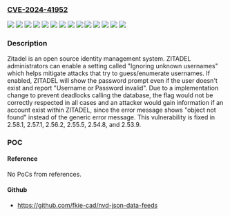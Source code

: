 ### [CVE-2024-41952](https://cve.mitre.org/cgi-bin/cvename.cgi?name=CVE-2024-41952)
![](https://img.shields.io/static/v1?label=Product&message=zitadel&color=blue)
![](https://img.shields.io/static/v1?label=Version&message=%3E%3D%202.53.0%2C%20%3C%202.53.9%20&color=brightgreen)
![](https://img.shields.io/static/v1?label=Version&message=%3E%3D%202.54.0%2C%20%3C%202.54.8%20&color=brightgreen)
![](https://img.shields.io/static/v1?label=Version&message=%3E%3D%202.55.0%2C%20%3C%202.55.5%20&color=brightgreen)
![](https://img.shields.io/static/v1?label=Version&message=%3E%3D%202.56.0%2C%20%3C%202.56.2%20&color=brightgreen)
![](https://img.shields.io/static/v1?label=Version&message=%3E%3D%202.57.0%2C%20%3C%202.57.1%20&color=brightgreen)
![](https://img.shields.io/static/v1?label=Version&message=%3E%3D%202.58.0%2C%20%3C%202.58.1%20&color=brightgreen)
![](https://img.shields.io/static/v1?label=Version&message=2.53.0%20&color=brightgreen)
![](https://img.shields.io/static/v1?label=Version&message=2.54.0%20&color=brightgreen)
![](https://img.shields.io/static/v1?label=Version&message=2.55.0%20&color=brightgreen)
![](https://img.shields.io/static/v1?label=Version&message=2.56.0%20&color=brightgreen)
![](https://img.shields.io/static/v1?label=Version&message=2.57.0%20&color=brightgreen)
![](https://img.shields.io/static/v1?label=Version&message=2.58.0%20&color=brightgreen)
![](https://img.shields.io/static/v1?label=Vulnerability&message=CWE-203%3A%20Observable%20Discrepancy&color=brightgreen)

### Description

Zitadel is an open source identity management system. ZITADEL administrators can enable a setting called "Ignoring unknown usernames" which helps mitigate attacks that try to guess/enumerate usernames. If enabled, ZITADEL will show the password prompt even if the user doesn't exist and report "Username or Password invalid". Due to a implementation change to prevent deadlocks calling the database, the flag would not be correctly respected in all cases and an attacker would gain information if an account exist within ZITADEL, since the error message shows "object not found" instead of the generic error message. This vulnerability is fixed in 2.58.1, 2.57.1, 2.56.2, 2.55.5, 2.54.8, and 2.53.9.

### POC

#### Reference
No PoCs from references.

#### Github
- https://github.com/fkie-cad/nvd-json-data-feeds


